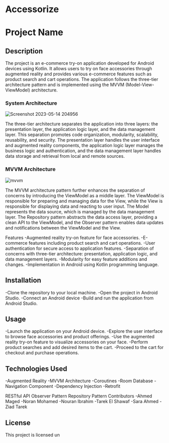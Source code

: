 # Accessorize

# Project Name
## Description

The project is an e-commerce try-on application developed for Android devices using Kotlin. It allows users to try on face accessories through augmented reality and provides various e-commerce features such as product search and cart operations. The application follows the three-tier architecture pattern and is implemented using the MVVM (Model-View-ViewModel) architecture.

### System Architecture
![Screenshot 2023-05-14 204956](https://github.com/ahmedmaged3k1/Accessorize/assets/60134186/e968b70b-612a-4e42-80b2-1135f2374ef1)

The three-tier architecture separates the application into three layers: the presentation layer, the application logic layer, and the data management layer. This separation promotes code organization, modularity, scalability, reusability, and security. The presentation layer handles the user interface and augmented reality components, the application logic layer manages the business logic and authentication, and the data management layer handles data storage and retrieval from local and remote sources.



### MVVM Architecture 
![mvvm](https://user-images.githubusercontent.com/60134186/185244558-c3916e54-5300-4fdd-9667-bfb946ed0130.png)

The MVVM architecture pattern further enhances the separation of concerns by introducing the ViewModel as a middle layer. The ViewModel is responsible for preparing and managing data for the View, while the View is responsible for displaying data and reacting to user input. The Model represents the data source, which is managed by the data management layer. The Repository pattern abstracts the data access layer, providing a clean API to the ViewModel, and the Observer pattern enables data updates and notifications between the ViewModel and the View.

Features
-Augmented reality try-on feature for face accessories.
-E-commerce features including product search and cart operations.
-User authentication for secure access to application features.
-Separation of concerns with three-tier architecture: presentation, application logic, and data management layers.
-Modularity for easy feature additions and changes.
-Implementation in Android using Kotlin programming language.
## Installation
-Clone the repository to your local machine.
-Open the project in Android Studio.
-Connect an Android device
-Build and run the application from Android Studio.
## Usage
-Launch the application on your Android device.
-Explore the user interface to browse face accessories and product offerings.
-Use the augmented reality try-on feature to visualize accessories on your face.
-Perform product searches and add desired items to the cart.
-Proceed to the cart for checkout and purchase operations.

## Technologies Used
-Augmented Reality
-MVVM Architecture
-Coroutines
-Room Database
-Navigation Component
-Dependency Injection
-Retrofit

RESTful API
Observer Pattern
Repository Pattern
Contributors
-Ahmed Maged
-Noran Mohamed
-Nouran Ibrahim
-Tarek El Shawaf
-Sara Ahmed
-Ziad Tarek
## License
This project is licensed un
